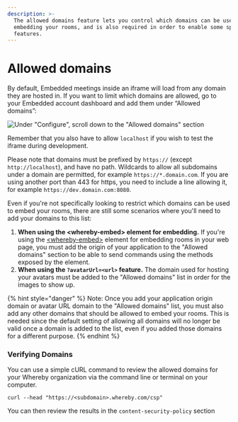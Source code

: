 ```yaml
---
description: >-
  The allowed domains feature lets you control which domains can be used for
  embedding your rooms, and is also required in order to enable some specific
  features.
---
```


# Allowed domains

By default, Embedded meetings inside an iframe will load from any domain they are hosted in. If you want to limit which domains are allowed, go to your Embedded account dashboard and add them under “Allowed domains”:

![Under "Configure", scroll down to the "Allowed domains" section ](../.gitbook/assets/allowed-domain-dashboard.png)

Remember that you also have to allow `localhost` if you wish to test the iframe during development.

Please note that domains must be prefixed by `https://` (except `http://localhost`), and have no path. Wildcards to allow all subdomains under a domain are permitted, for example `https://*.domain.com`. If you are using another port than 443 for https, you need to include a line allowing it, for example `https://dev.domain.com:8080`.

Even if you're not specifically looking to restrict which domains can be used to embed your rooms, there are still some scenarios where you'll need to add your domains to this list:

1. **When using the \<whereby-embed> element for embedding.** If you're using the [\<whereby-embed>](in-a-web-page/using-the-whereby-embed-element.md) element for embedding rooms in your web page, you must add the origin of your application to the "Allowed domains" section to be able to send commands using the methods exposed by the element.&#x20;
2. **When using the `?avatarUrl=<url>` feature.** The domain used for hosting your avatars must be added to the "Allowed domains" list in order for the images to show up.

{% hint style="danger" %}
Note: Once you add your application origin domain or avatar URL domain to the "Allowed domains" list, you must also add any other domains that should be allowed to embed your rooms. This is needed since the default setting of allowing all domains will no longer be valid once a domain is added to the list, even if you added those domains for a different purpose.
{% endhint %}

### Verifying Domains

You can use a simple cURL command to review the allowed domains for your Whereby organization via the command line or terminal on your computer.

```
curl --head "https://<subdomain>.whereby.com/csp"
```

You can then review the results in the `content-security-policy` section
